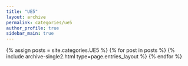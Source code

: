 ```yaml
---
title: "UE5"
layout: archive
permalink: categories/ue5
author_profile: true
sidebar_main: true
---
```


{% assign posts = site.categories.UE5 %}
{% for post in posts %} {% include archive-single2.html type=page.entries_layout %} {% endfor %}